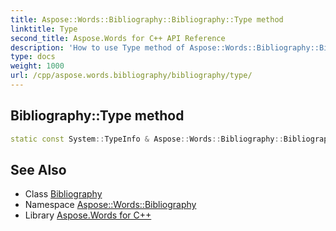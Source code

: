 ```yaml
---
title: Aspose::Words::Bibliography::Bibliography::Type method
linktitle: Type
second_title: Aspose.Words for C++ API Reference
description: 'How to use Type method of Aspose::Words::Bibliography::Bibliography class in C++.'
type: docs
weight: 1000
url: /cpp/aspose.words.bibliography/bibliography/type/
---
```

## Bibliography::Type method




```cpp
static const System::TypeInfo & Aspose::Words::Bibliography::Bibliography::Type()
```

## See Also

* Class [Bibliography](../)
* Namespace [Aspose::Words::Bibliography](../../)
* Library [Aspose.Words for C++](../../../)
